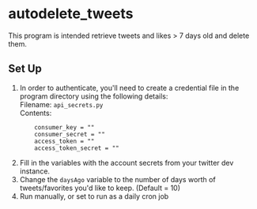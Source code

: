 # autodelete_tweets

This program is intended retrieve tweets and likes > 7 days old and delete them.

## Set Up

1. In order to authenticate, you'll need to create a credential file in the program directory using the following details:  
	Filename: `api_secrets.py`  
	Contents:  
	```
		consumer_key = ""  
		consumer_secret = ""  
		access_token = ""  
		access_token_secret = ""  
	```
2. Fill in the variables with the account secrets from your twitter dev instance.
3. Change the `daysAgo` variable to the number of days worth of tweets/favorites you'd like to keep. (Default = 10)
4. Run manually, or set to run as a daily cron job
